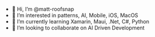 - 👋 Hi, I’m @matt-roofsnap
- 👀 I’m interested in patterns, AI, Mobile, iOS, MacOS
- 🌱 I’m currently learning Xamarin, Maui, .Net, C#, Python
- 💞️ I’m looking to collaborate on AI Driven Development

<!---
matt-roofsnap/matt-roofsnap is a ✨ special ✨ repository because its `README.md` (this file) appears on your GitHub profile.
You can click the Preview link to take a look at your changes.
--->
